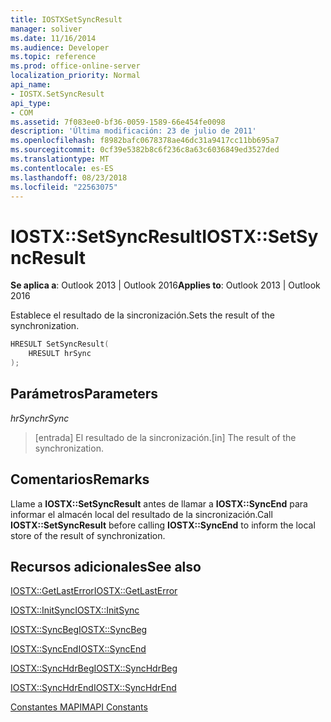 ```yaml
---
title: IOSTXSetSyncResult
manager: soliver
ms.date: 11/16/2014
ms.audience: Developer
ms.topic: reference
ms.prod: office-online-server
localization_priority: Normal
api_name:
- IOSTX.SetSyncResult
api_type:
- COM
ms.assetid: 7f083ee0-bf36-0059-1589-66e454fe0098
description: 'Última modificación: 23 de julio de 2011'
ms.openlocfilehash: f8982bafc0678378ae46dc31a9417cc11bb695a7
ms.sourcegitcommit: 0cf39e5382b8c6f236c8a63c6036849ed3527ded
ms.translationtype: MT
ms.contentlocale: es-ES
ms.lasthandoff: 08/23/2018
ms.locfileid: "22563075"
---
```

# <a name="iostxsetsyncresult"></a><span data-ttu-id="d2300-103">IOSTX::SetSyncResult</span><span class="sxs-lookup"><span data-stu-id="d2300-103">IOSTX::SetSyncResult</span></span>

  
  
<span data-ttu-id="d2300-104">**Se aplica a**: Outlook 2013 | Outlook 2016</span><span class="sxs-lookup"><span data-stu-id="d2300-104">**Applies to**: Outlook 2013 | Outlook 2016</span></span> 
  
<span data-ttu-id="d2300-105">Establece el resultado de la sincronización.</span><span class="sxs-lookup"><span data-stu-id="d2300-105">Sets the result of the synchronization.</span></span>
  
```cpp
HRESULT SetSyncResult( 
    HRESULT hrSync 
);
```

## <a name="parameters"></a><span data-ttu-id="d2300-106">Parámetros</span><span class="sxs-lookup"><span data-stu-id="d2300-106">Parameters</span></span>

 <span data-ttu-id="d2300-107">_hrSync_</span><span class="sxs-lookup"><span data-stu-id="d2300-107">_hrSync_</span></span>
  
>  <span data-ttu-id="d2300-108">[entrada] El resultado de la sincronización.</span><span class="sxs-lookup"><span data-stu-id="d2300-108">[in] The result of the synchronization.</span></span> 
    
## <a name="remarks"></a><span data-ttu-id="d2300-109">Comentarios</span><span class="sxs-lookup"><span data-stu-id="d2300-109">Remarks</span></span>

<span data-ttu-id="d2300-110">Llame a **IOSTX::SetSyncResult** antes de llamar a **IOSTX::SyncEnd** para informar el almacén local del resultado de la sincronización.</span><span class="sxs-lookup"><span data-stu-id="d2300-110">Call **IOSTX::SetSyncResult** before calling **IOSTX::SyncEnd** to inform the local store of the result of synchronization.</span></span> 
  
## <a name="see-also"></a><span data-ttu-id="d2300-111">Recursos adicionales</span><span class="sxs-lookup"><span data-stu-id="d2300-111">See also</span></span>



[<span data-ttu-id="d2300-112">IOSTX::GetLastError</span><span class="sxs-lookup"><span data-stu-id="d2300-112">IOSTX::GetLastError</span></span>](iostx-getlasterror.md)
  
[<span data-ttu-id="d2300-113">IOSTX::InitSync</span><span class="sxs-lookup"><span data-stu-id="d2300-113">IOSTX::InitSync</span></span>](iostx-initsync.md)
  
[<span data-ttu-id="d2300-114">IOSTX::SyncBeg</span><span class="sxs-lookup"><span data-stu-id="d2300-114">IOSTX::SyncBeg</span></span>](iostx-syncbeg.md)
  
[<span data-ttu-id="d2300-115">IOSTX::SyncEnd</span><span class="sxs-lookup"><span data-stu-id="d2300-115">IOSTX::SyncEnd</span></span>](iostx-syncend.md)
  
[<span data-ttu-id="d2300-116">IOSTX::SyncHdrBeg</span><span class="sxs-lookup"><span data-stu-id="d2300-116">IOSTX::SyncHdrBeg</span></span>](iostx-synchdrbeg.md)
  
[<span data-ttu-id="d2300-117">IOSTX::SyncHdrEnd</span><span class="sxs-lookup"><span data-stu-id="d2300-117">IOSTX::SyncHdrEnd</span></span>](iostx-synchdrend.md)


[<span data-ttu-id="d2300-118">Constantes MAPI</span><span class="sxs-lookup"><span data-stu-id="d2300-118">MAPI Constants</span></span>](mapi-constants.md)

